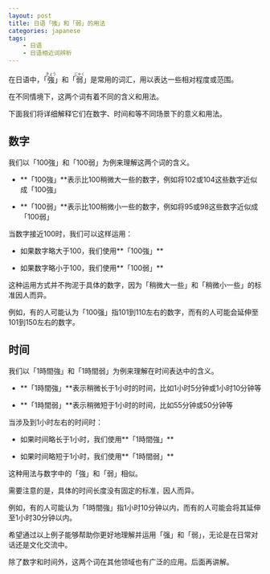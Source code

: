 ```yaml
---
layout: post
title: 日语「強」和「弱」的用法
categories: japanese
tags:
    - 日语
    - 日语相近词辨析
---
```


在日语中，「<ruby>強<rt>きょう</rt></ruby>」和「<ruby>弱<rt>じゃく</rt></ruby>」是常用的词汇，用以表达一些相对程度或范围。

在不同情境下，这两个词有着不同的含义和用法。

下面我们将详细解释它们在数字、时间和等不同场景下的意义和用法。

## 数字

我们以「100強」和「100弱」为例来理解这两个词的含义。

- **「100強」**表示比100稍微大一些的数字，例如将102或104这些数字近似成「100強」

- **「100弱」**表示比100稍微小一些的数字，例如将95或98这些数字近似成「100弱」

当数字接近100时，我们可以这样运用：

- 如果数字略大于100，我们使用**「100強」**

- 如果数字略小于100，我们使用**「100弱」**

这种运用方式并不拘泥于具体的数字，因为「稍微大一些」和「稍微小一些」的标准因人而异。

例如，有的人可能认为「100强」指101到110左右的数字，而有的人可能会延伸至101到150左右的数字。

## 时间

我们以「1時間強」和「1時間弱」为例来理解在时间表达中的含义。

- **「1時間強」**表示稍微长于1小时的时间，比如1小时5分钟或1小时10分钟等

- **「1時間弱」**表示稍微短于1小时的时间，比如55分钟或50分钟等

当涉及到1小时左右的时间时：

- 如果时间略长于1小时，我们使用**「1時間強」**

- 如果时间略短于1小时，我们使用**「1時間弱」**

这种用法与数字中的「強」和「弱」相似。

需要注意的是，具体的时间长度没有固定的标准，因人而异。

例如，有的人可能认为「1時間強」指1小时10分钟以内，而有的人可能会将其延伸至1小时30分钟以内。

希望通过以上例子能够帮助你更好地理解并运用「强」和「弱」，无论是在日常对话还是文化交流中。

除了数字和时间外，这两个词在其他领域也有广泛的应用。后面再讲解。
